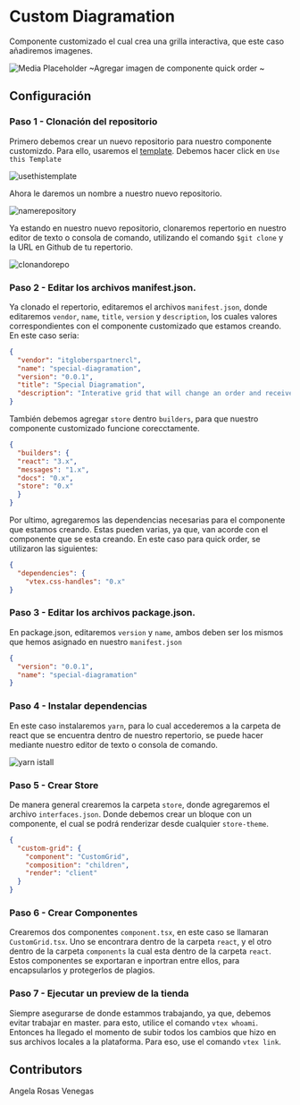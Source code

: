 # Custom Diagramation 

Componente customizado el cual crea una grilla interactiva, que este caso añadiremos imagenes.

![Media Placeholder](https://user-images.githubusercontent.com/52087100/71204177-42ca4f80-227e-11ea-89e6-e92e65370c69.png) ~Agregar imagen de componente quick order ~

## Configuración 

### Paso 1 - Clonación del repositorio

Primero debemos crear un nuevo repositorio para nuestro componente customizdo. Para ello, usaremos el [template](https://github.com/vtex-apps/react-app-template).
Debemos hacer click en `Use this Template`   

![usethistemplate](https://user-images.githubusercontent.com/73150391/196229341-10371d6a-6517-4ee7-acb5-96776aeb5c4c.PNG)

Ahora le daremos un nombre a nuestro nuevo repositorio. 

![namerepository](https://user-images.githubusercontent.com/73150391/196229514-3b6257d2-28d1-451c-89b8-b0e588aa5cb5.PNG)

Ya estando en nuestro nuevo repositorio, clonaremos repertorio en nuestro editor de texto o consola de comando, utilizando el comando `$git clone` y la URL en Github de tu repertorio. 

![clonandorepo](https://user-images.githubusercontent.com/73150391/196231339-25a2fd3e-dd4a-431f-ac44-9f5e4557a9db.PNG)


### Paso 2 - Editar los archivos manifest.json. 

Ya clonado el repertorio, editaremos el archivos `manifest.json`, donde editaremos `vendor`, `name`, `title`, `version` y `description`, los cuales valores correspondientes con el componente customizado que estamos creando. En este caso seria:

```json
{
  "vendor": "itgloberspartnercl",
  "name": "special-diagramation",
  "version": "0.0.1",
  "title": "Special Diagramation",
  "description": "Interative grid that will change an order and receive child components"
}
```
También debemos agregar `store` dentro `builders`, para que nuestro componente customizado funcione corecctamente.

```json
{
  "builders": {
  "react": "3.x",
  "messages": "1.x",
  "docs": "0.x",
  "store": "0.x"
  }
}
```

Por ultimo, agregaremos las dependencias necesarias para el componente que estamos creando. Estas pueden varias, ya que, van acorde con el componente que se esta creando. En este caso para quick order, se utilizaron las siguientes:

```json
{
  "dependencies": {
    "vtex.css-handles": "0.x"
}
```

### Paso 3 - Editar los archivos package.json.

En package.json, editaremos `version` y `name`, ambos deben ser los mismos que hemos asignado en nuestro `manifest.json`

```json
{
  "version": "0.0.1",
  "name": "special-diagramation"
}
```

### Paso 4 - Instalar dependencias

En este caso instalaremos `yarn`, para lo cual accederemos a la carpeta de react que se encuentra dentro de nuestro repertorio, se puede hacer mediante nuestro editor de texto o consola de comando.

![yarn istall](https://user-images.githubusercontent.com/73150391/196275417-c3018be0-bdc5-4c52-bd5e-482a97f392ea.PNG)

### Paso 5 - Crear Store  

De manera general crearemos la carpeta `store`, donde agregaremos el archivo `interfaces.json`. Donde debemos crear un bloque con un componente, el cual se podrá renderizar desde cualquier `store-theme`.

```json
{
  "custom-grid": {
    "component": "CustomGrid",
    "composition": "children",
    "render": "client"
  }
}
```

### Paso 6 - Crear Componentes  

Crearemos dos componentes `component.tsx`, en este caso se llamaran `CustomGrid.tsx`. Uno se encontrara dentro de la carpeta `react`, y el otro dentro de la carpeta `components` la cual esta dentro de la carpeta `react`. Estos componentes se exportaran e inportran entre ellos, para encapsularlos y protegerlos de plagios. 

### Paso 7 - Ejecutar un preview de la tienda 

Siempre asegurarse de donde estammos trabajando, ya que, debemos evitar trabajar en master. para esto, utilice el comando `vtex whoami`.
Entonces ha llegado el momento de subir todos los cambios que hizo en sus archivos locales a la plataforma. Para eso, use el comando `vtex link`. 

## Contributors

Angela Rosas Venegas
